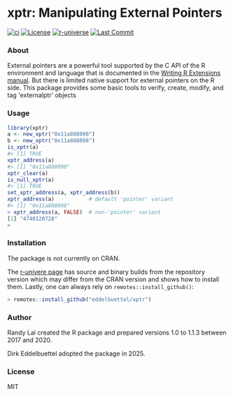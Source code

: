 # xptr: Manipulating External Pointers

[![ci](https://github.com/eddelbuettel/xptr/actions/workflows/ci.yaml/badge.svg)](https://github.com/eddelbuettel/xptr/actions/workflows/ci.yaml)
[![License](https://img.shields.io/badge/License-MIT-orange.svg)](https://opensource.org/licenses/MIT)
[![r-universe](https://eddelbuettel.r-universe.dev/badges/xptr)](https://eddelbuettel.r-universe.dev/xptr)
[![Last Commit](https://img.shields.io/github/last-commit/eddelbuettel/xptr)](https://github.com/eddelbuettel/xptr)

### About

External pointers are a powerful tool supported by the C API of the R environment and language that
is documented in the [Writing R Extensions manual][WRE docs].  But there is limited native support
for external pointers on the R side.  This package provides some basic tools to verify, create,
modify, and tag 'externalptr' objects


### Usage

```r
library(xptr)
a <- new_xptr("0x11a888090")
b <- new_xptr("0x11a888098")
is_xptr(a)
#> [1] TRUE
xptr_address(a)
#> [1] "0x11a888090"
xptr_clear(a)
is_null_xptr(a)
#> [1] TRUE
set_xptr_address(a, xptr_address(b))
xptr_address(a)           # default 'pointer' variant
#> [1] "0x11a888098"
> xptr_address(a, FALSE)  # non-'pointer' variant
[1] "4740120728"
>
```

### Installation

The package is not currently on CRAN.


The [r-univere page][r-univere page] has source and binary builds from the repository version which
may differ from the CRAN version and shows how to install them. Lastly, one can always rely on
`remotes::install_github()`:

```r
> remotes::install_github("eddelbuettel/xptr")
```

### Author

Randy Lai created the R package and prepared versions 1.0 to 1.1.3 between 2017 and 2020.

Dirk Eddelbuettel adopted the package in 2025.

### License

MIT


[WRE docs]: https://cran.r-project.org/doc/manuals/r-release/R-exts.html#External-pointers-and-weak-references
[r-univere page]: https://eddelbuettel.r-universe.dev/rcppmlpackexamples
